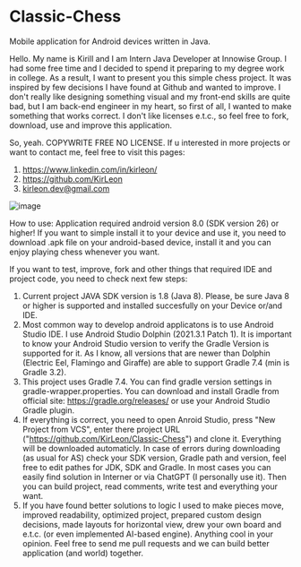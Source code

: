 # Classic-Chess
Mobile application for Android devices written in Java.

Hello. My name is Kirill and I am Intern Java Developer at Innowise Group.
I had some free time and I decided to spend it preparing to my degree work in college.
As a result, I want to present you this simple chess project. It was inspired by few decisions I have found at Github and wanted to improve.
I don't really like designing something visual and my front-end skills are quite bad, but I am back-end engineer in my heart, so first of all,
I wanted to make something that works correct. I don't like licenses e.t.c., so feel free to fork, download, use and improve this application.

So, yeah. COPYWRITE FREE NO LICENSE.
If u interested in more projects or want to contact me, feel free to visit this pages:
1. https://www.linkedin.com/in/kirleon/
2. https://github.com/KirLeon
3. kirleon.dev@gmail.com

![image](https://user-images.githubusercontent.com/113788413/232758804-03b38749-28a2-4fa1-8587-b74e3aee33d7.png)


How to use:
Application required android version 8.0 (SDK version 26) or higher!
If you want to simple install it to your device and use it, you need to download .apk file on your android-based device, install it and you can enjoy playing chess whenever you want.

If you want to test, improve, fork and other things that required IDE and project code, you need to check next few steps:
1. Current project JAVA SDK version is 1.8 (Java 8). Please, be sure Java 8 or higher is supported and installed succesfully on your Device or/and IDE.
2. Most common way to develop android applicatons is to use Android Studio IDE. I use Android Studio Dolphin (2021.3.1 Patch 1). It is important to know your Android Studio version to verify the Gradle Version is supported for it. As I know, all versions that are newer than Dolphin (Electric Eel, Flamingo and Giraffe) are able to support Gradle 7.4 (min is Gradle 3.2).
3. This project uses Gradle 7.4. You can find gradle version settings in gradle-wrapper.properties. You can download and install Gradle from official site: https://gradle.org/releases/ or use your Android Studio Gradle plugin.
4. If everything is correct, you need to open Anroid Studio, press "New Project from VCS", enter there project URL ("https://github.com/KirLeon/Classic-Chess") and clone it. Everything will be downloaded automaticly. In case of errors during downloading (as usual for AS) check your SDK version, Gradle path and version, feel free to edit pathes for JDK, SDK and Gradle. In most cases you can easily find solution in Interner or via ChatGPT (I personally use it). Then you can build project, read comments, write test and everything your want.
5. If you have found better solutions to logic I used to make pieces move, improved readability, optimized project, prepared custom design decisions, made layouts for horizontal view, drew your own board and e.t.c. (or even implemented AI-based engine). Anything cool in your opinion. Feel free to send me pull requests and we can build better application (and world) together.

